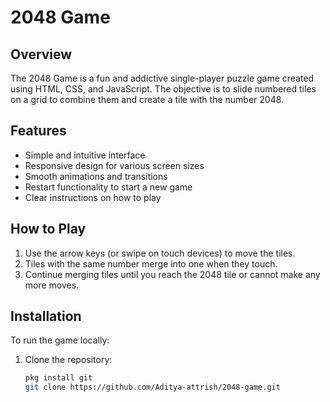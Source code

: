# 2048 Game

## Overview

The 2048 Game is a fun and addictive single-player puzzle game created using HTML, CSS, and JavaScript. The objective is to slide numbered tiles on a grid to combine them and create a tile with the number 2048.

## Features

- Simple and intuitive interface
- Responsive design for various screen sizes
- Smooth animations and transitions
- Restart functionality to start a new game
- Clear instructions on how to play

## How to Play

1. Use the arrow keys (or swipe on touch devices) to move the tiles.
2. Tiles with the same number merge into one when they touch.
3. Continue merging tiles until you reach the 2048 tile or cannot make any more moves.

## Installation

To run the game locally:

1. Clone the repository:

   ```bash
   pkg install git
   git clone https://github.com/Aditya-attrish/2048-game.git
